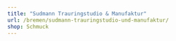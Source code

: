 ```yaml
---
title: "Sudmann Trauringstudio & Manufaktur"
url: /bremen/sudmann-trauringstudio-und-manufaktur/
shop: Schmuck
---
```

